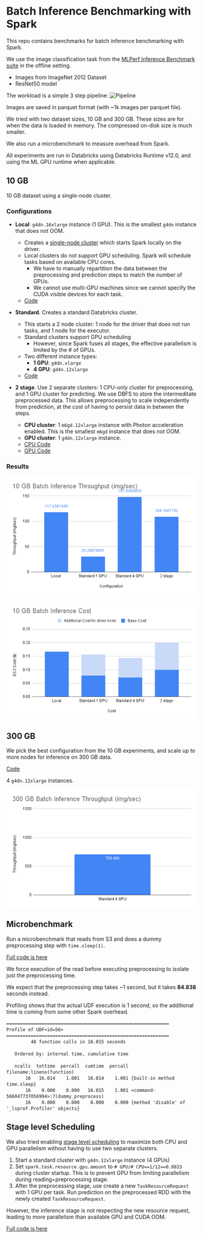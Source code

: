 # Batch Inference Benchmarking with Spark

This repo contains benchmarks for batch inference benchmarking with Spark.

We use the image classification task from the [MLPerf Inference Benchmark suite](https://arxiv.org/pdf/1911.02549.pdf) in the offline setting.
    
- Images from ImageNet 2012 Dataset
- ResNet50 model

The workload is a simple 3 step pipeline:
![Pipeline](../../images/pipeline.png)

Images are saved in parquet format (with ~1k images per parquet file). 

We tried with two dataset sizes, 10 GB and 300 GB. These sizes are for when the data is loaded in memory. The compressed on-disk size is much smaller.

We also run a microbenchmark to measure overhead from Spark.

All experiments are run in Databricks using Databricks Runtime v12.0, and using the ML GPU runtime when applicable.

## 10 GB
10 GB dataset using a single-node cluster.

### Configurations

- **Local**: `g4dn.16xlarge` instance (1 GPU). This is the smallest `g4dn` instance that does not OOM.
    - Creates a [single-node cluster](https://docs.databricks.com/clusters/single-node.html) which starts Spark locally on the driver.
    - Local clusters do not support GPU scheduling. Spark will schedule tasks based on available CPU cores.
        - We have to manually repartition the data between the preprocessing and prediction steps to match the number of GPUs.
        - We cannot use multi-GPU machines since we cannot specify the CUDA visible devices for each task.
    - [Code](code/torch-batch-inference-s3-10G-single-node.ipynb)
        
- **Standard**. Creates a standard Databricks cluster.
    - This starts a 2 node cluster: 1 node for the driver that does not run tasks, and 1 node for the executor.
    - Standard clusters support GPU scheduling
        - However, since Spark fuses all stages, the effective parallelism is limited by the # of GPUs.
    - Two different instance types:
        - **1 GPU**: `g4dn.xlarge`
        - **4 GPU**: `gd4n.12xlarge`
    - [Code](code/torch-batch-inference-s3-10G-standard.ipynb)

- **2 stage**. Use 2 separate clusters: 1 CPU-only cluster for preprocessing, and 1 GPU cluster for predicting. We use DBFS to store the intermeditate preprocessed data. This allows preprocessing to scale independently from prediction, at the cost of having to persist data in between the steps.
    - **CPU cluster**: 1 `m6gd.12xlarge` instance with Photon acceleration enabled. This is the smallest `m6gd` instance that does not OOM.
    - **GPU cluster**: 1 `g4dn.12xlarge` instance.
    - [CPU Code](code/torch-batch-inference-10G-s3-cpu-only.ipynb)
    - [GPU Code](code/torch-batch-inference-10G-s3-predict-only.ipynb)

### Results
![Throughput](graphs/10g-results.png)

![Cost](graphs/10g-cost.png)

## 300 GB

We pick the best configuration from the 10 GB experiments, and scale up to more nodes for inference on 300 GB data.

[Code](code/torch-batch-inference-300G-s3-standard.ipynb)

4 `g4dn.12xlarge` instances.

![Throughput](graphs/300g-results.png)
## Microbenchmark
Run a microbenchmark that reads from S3 and does a dummy preprocessing step with `time.sleep(1)`.

[Full code is here](code/microbenchmark.ipynb)

We force execution of the read before executing preprocessing to isolate just the preprocessing time.

We expect that the preprocessing step takes ~1 second, but it takes **84.838** seconds instead.

Profiling shows that the actual UDF execution is 1 second, so the additional time is coming from some other Spark overhead.

```
============================================================
Profile of UDF<id=56>
============================================================
         48 function calls in 16.015 seconds

   Ordered by: internal time, cumulative time

   ncalls  tottime  percall  cumtime  percall filename:lineno(function)
       16   16.014    1.001   16.014    1.001 {built-in method time.sleep}
       16    0.000    0.000   16.015    1.001 <command-566047737056994>:7(dummy_preprocess)
       16    0.000    0.000    0.000    0.000 {method 'disable' of '_lsprof.Profiler' objects}
```

## Stage level Scheduling
We also tried enabling [stage level scheduling](https://books.japila.pl/apache-spark-internals/stage-level-scheduling/) to maximize both CPU and GPU parallelism without having to use two separate clusters.

1. Start a standard cluster with `g4dn.12xlarge` instance (4 GPUs)
2. Set `spark.task.resource.gpu.amount` to `# GPU/# CPU==1/12==0.0833` during cluster startup. This is to prevent GPU from limiting parallelism during reading+preprocessing stage.
3. After the preprocessing stage, use create a new `TaskResourceRequest` with 1 GPU per task. Run prediction on the preprocessed RDD with the newly created `TaskResourceRequest`.

However, the inference stage is not respecting the new resource request, leading to more parallelism than available GPU and CUDA OOM.

[Full code is here](code/torch-batch-inference-10G-stage-level-scheduling.ipynb)



